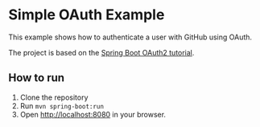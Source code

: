 # Simple OAuth Example

This example shows how to authenticate a user with GitHub using OAuth.

The project is based on
the [Spring Boot OAuth2 tutorial](https://spring.io/guides/tutorials/spring-boot-oauth2#_social_login_simple).

## How to run

1. Clone the repository
2. Run `mvn spring-boot:run`
3. Open [http://localhost:8080](http://localhost:8080) in your browser.